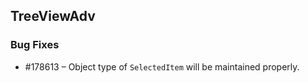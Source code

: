 ## TreeViewAdv

### Bug Fixes


* \#178613 – Object type of `SelectedItem` will be maintained properly. 